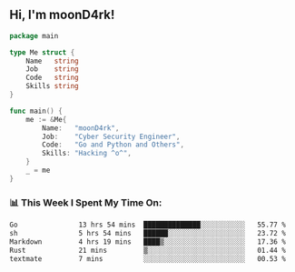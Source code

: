 <h2> Hi, I'm moonD4rk!</h2>

```go
package main

type Me struct {
	Name   string
	Job    string
	Code   string
	Skills string
}

func main() {
	me := &Me{
		Name:   "moonD4rk",
		Job:    "Cyber Security Engineer",
		Code:   "Go and Python and Others",
		Skills: "Hacking ^o^",
	}
	_ = me
}
```

<h3>📊 This Week I Spent My Time On:</h3>
<!-- <img align='right' src="https://github-readme-stats.vercel.app/api?username=moond4rk&show_icons=true&theme=radical", width="300" height="150"> -->

<!--START_SECTION:waka-->

```txt
Go               13 hrs 54 mins  ██████████████░░░░░░░░░░░   55.77 %
sh               5 hrs 54 mins   ██████░░░░░░░░░░░░░░░░░░░   23.72 %
Markdown         4 hrs 19 mins   ████▒░░░░░░░░░░░░░░░░░░░░   17.36 %
Rust             21 mins         ▒░░░░░░░░░░░░░░░░░░░░░░░░   01.44 %
textmate         7 mins          ░░░░░░░░░░░░░░░░░░░░░░░░░   00.53 %
```

<!--END_SECTION:waka-->

